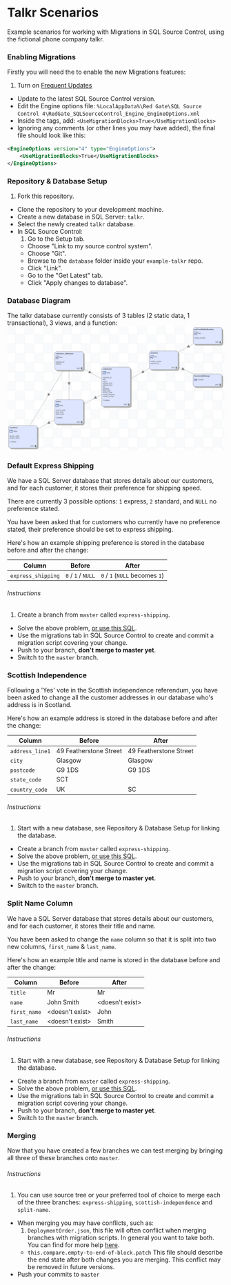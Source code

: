 # Talkr Scenarios
Example scenarios for working with Migrations in SQL Source Control, using the fictional phone company talkr.

### Enabling Migrations

Firstly you will need the to enable the new Migrations features:

1. Turn on [Frequent Updates](http://documentation.red-gate.com/display/SOC4/Turning+on+Frequent+Updates)
- Update to the latest SQL Source Control version.
- Edit the Engine options file: `%LocalAppData%\Red Gate\SQL Source Control 4\RedGate_SQLSourceControl_Engine_EngineOptions.xml`
- Inside the <EngineOptions> tags, add: `<UseMigrationBlocks>True</UseMigrationBlocks>`
- Ignoring any comments (or other lines you may have added), the final file should look like this:
```xml
<EngineOptions version="4" type="EngineOptions">
	<UseMigrationBlocks>True</UseMigrationBlocks>
</EngineOptions>
```

### Repository & Database Setup

1. Fork this repository.
- Clone the repository to your development machine.
- Create a new database in SQL Server: `talkr`.
- Select the newly created `talkr` database.
- In SQL Source Control:
  1. Go to the Setup tab.
  - Choose "Link to my source control system".
  - Choose "Git".
  - Browse to the `database` folder inside your `example-talkr` repo.
  - Click "Link".
  - Go to the "Get Latest" tab.
  - Click "Apply changes to database".

### Database Diagram
The talkr database currently consists of 3 tables (2 static data, 1 transactional), 3 views, and a function:
![Talkr Database Diagram](/images/talkr_db_diagram.png)

### Default Express Shipping

We have a SQL Server database that stores details about our customers, and for each customer, it stores their preference for shipping speed.

There are currently 3 possible options: `1` express, `2` standard, and `NULL` no preference stated.

You have been asked that for customers who currently have no preference stated, their preference should be set to express shipping.

Here's how an example shipping preference is stored in the database before and after the change:

Column              | Before             | After
--------------------|--------------------|-------------------------------
`express_shipping`  | `0` / `1` / `NULL` | `0` / `1` (`NULL` becomes `1`)

###### Instructions
1. Create a branch from `master` called `express-shipping`.
- Solve the above problem, [or use this SQL](/examples/express-shipping.sql).
- Use the migrations tab in SQL Source Control to create and commit a migration script covering your change.
- Push to your branch, **don't merge to master yet**.
- Switch to the `master` branch.

### Scottish Independence

Following a 'Yes' vote in the Scottish independence referendum, you have been asked to change all the customer addresses in our database who's address is in Scotland.

Here's how an example address is stored in the database before and after the change:

Column              | Before                 | After
--------------------|------------------------|-----------------------
`address_line1`     | 49 Featherstone Street | 49 Featherstone Street
`city`              | Glasgow                | Glasgow
`postcode`          | G9 1DS                 | G9 1DS
`state_code`        | SCT                    |
`country_code`      | UK                     | SC

###### Instructions
1. Start with a new database, see Repository & Database Setup for linking the database.
- Create a branch from `master` called `express-shipping`.
- Solve the above problem, [or use this SQL](/examples/scottish-independence.sql).
- Use the migrations tab in SQL Source Control to create and commit a migration script covering your change.
- Push to your branch, **don't merge to master yet**.
- Switch to the `master` branch.

### Split Name Column

We have a SQL Server database that stores details about our customers, and for each customer, it stores their title and name.

You have been asked to change the `name` column so that it is split into two new columns, `first_name` & `last_name`.

Here's how an example title and name is stored in the database before and after the change:

Column       | Before          | After
-------------|-----------------|-----------------
`title`      | Mr              | Mr
`name`       | John Smith      | <doesn't exist>
`first_name` | <doesn't exist> | John
`last_name`  | <doesn't exist> | Smith

###### Instructions
1. Start with a new database, see Repository & Database Setup for linking the database.
- Create a branch from `master` called `express-shipping`.
- Solve the above problem, [or use this SQL](/examples/split-name.sql).
- Use the migrations tab in SQL Source Control to create and commit a migration script covering your change.
- Push to your branch, **don't merge to master yet**.
- Switch to the `master` branch.

### Merging
Now that you have created a few branches we can test merging by bringing all three of these branches onto `master`.
###### Instructions
1. You can use source tree or your preferred tool of choice to merge each of the three branches: `express-shipping`, `scottish-independence` and `split-name`.
- When merging you may have conflicts, such as:
  1. `DeploymentOrder.json`, this file will often conflict when merging branches with migration scripts. In general you want to take both. You can find for more help [here](www.red-gate.com/SOC4/order-file-more-info).
  - `this.compare.empty-to-end-of-block.patch` This file should describe the end state after both changes you are merging.  This conflict may be removed in future versions.
- Push your commits to `master`
